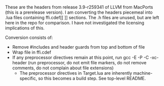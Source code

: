 These are the headers from release 3.9-r259341 of LLVM from MacPorts (this is a prerelease version). I am converting the headers piecemeal into .lua files containing ffi.cdef[[ ]] sections. The .h files are unused, but are left here in the repo for comparison. I have not investigated the licensing implications of this.

Conversion consists of:
- Remove #includes and header guards from top and bottom of file
- Wrap file in ffi.cdef
- If any preprocessor directives remain at this point, run gcc -E -P -C -xc-header (run preprocessor, do not emit file markers, do not remove comments, do not complain about file extensions)
	- The preprocessor directives in Target.lua are inherently machine-specific, so this becomes a build step. See top-level README.
